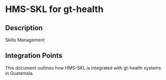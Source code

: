 # HMS-SKL for gt-health

## Description

Skills Management

## Integration Points

This document outlines how HMS-SKL is integrated with gt-health systems in Guatemala.
